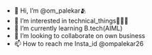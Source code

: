 - 👋 Hi, I’m @om_palekar🫂
- 👀 I’m interested in technical_things👷‍♂️🛜
- 🌱 I’m currently learning B.tech(AIML)
- 💞️ I’m looking to collaborate on own business
- 📫 How to reach me Insta_id @ompalekar26

<!---
ompalekar344/ompalekar344 is a ✨ special ✨ repository because its `README.md` (this file) appears on your GitHub profile.
You can click the Preview link to take a look at your changes.
--->
